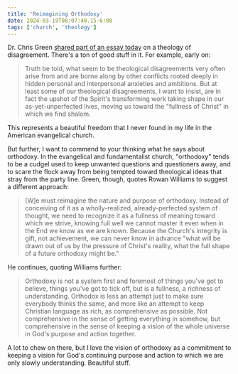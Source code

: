 ```yaml
---
title: 'Reimagining Orthodoxy'
date: 2024-03-19T08:07:40.15-6:00
tags: ['church', 'theology']
---
```


Dr. Chris Green [shared part of an essay today](https://cewgreen.substack.com/p/can-god-be-surprised) on a theology of disagreement. There's a ton of good stuff in it. For example, early on:

> Truth be told, what seem to be theological disagreements very often arise from and are borne along by other conflicts rooted deeply in hidden personal and interpersonal anxieties and ambitions. But at least some of our theological disagreements, I want to insist, are in fact the upshot of the Spirit's transforming work taking shape in our as-yet-unperfected lives, moving us toward the "fullness of Christ" in which we find shalom.

This represents a beautiful freedom that I never found in my life in the American evangelical church.

But further, I want to commend to your thinking what he says about orthodoxy. In the evangelical and fundamentalist church, "orthodoxy" tends to be a cudgel used to keep unwanted questions and questioners away, and to scare the flock away from being tempted toward theological ideas that stray from the party line. Green, though, quotes Rowan Williams to suggest a different approach:

> [W]e must reimagine the nature and purpose of orthodoxy. Instead of conceiving of it as a wholly-realized, already-perfected system of thought, we need to recognize it as a fullness of meaning toward which we strive, knowing full well we cannot master it even when in the End we know as we are known. Because the Church's integrity is gift, not achievement, we can never know in advance "what will be drawn out of us by the pressure of Christ's reality, what the full shape of a future orthodoxy might be."

He continues, quoting Williams further:

> Orthodoxy is not a system first and foremost of things you've got to believe, things you've got to tick off, but is a fullness, a richness of understanding. Orthodox is less an attempt just to make sure everybody thinks the same, and more like an attempt to keep Christian language as rich, as comprehensive as possible. Not comprehensive in the sense of getting everything in somehow, but comprehensive in the sense of keeping a vision of the whole universe in God's purpose and action together.

A lot to chew on there, but I love the vision of orthodoxy as a commitment to keeping a vision for God's continuing purpose and action to which we are only slowly understanding. Beautiful stuff.
